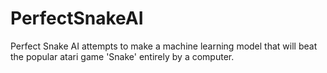 # PerfectSnakeAI
Perfect Snake AI attempts to make a machine learning model that will beat the popular atari game 'Snake' entirely by a computer.
